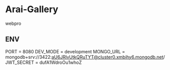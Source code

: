 # Arai-Gallery
webpro
## ENV
PORT = 8080
DEV_MODE = development
MONGO_URL = mongodb+srv://3422:aU6JRlvUtkQRuTYT@cluster0.xmbihy6.mongodb.net/
JWT_SECRET = dufA1WdroOu1whoZ
